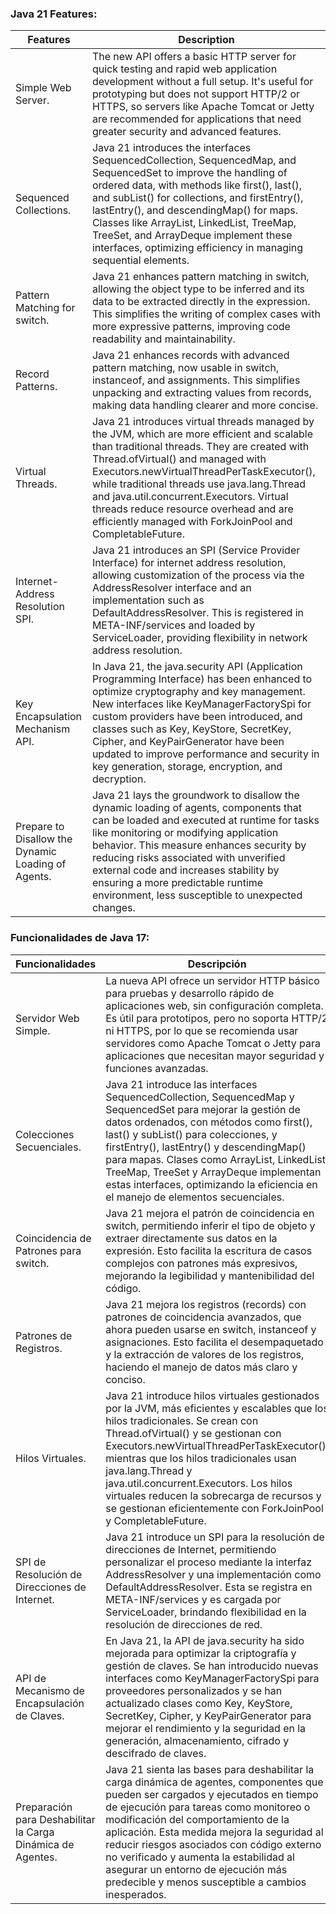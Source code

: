 ### Java 21 Features:

| Features                                           | Description                                                                                                                                                                                                                                                                                                                                                                                                                    |
|----------------------------------------------------|--------------------------------------------------------------------------------------------------------------------------------------------------------------------------------------------------------------------------------------------------------------------------------------------------------------------------------------------------------------------------------------------------------------------------------|
| Simple Web Server.                                 | The new API offers a basic HTTP server for quick testing and rapid web application development without a full setup. It's useful for prototyping but does not support HTTP/2 or HTTPS, so servers like Apache Tomcat or Jetty are recommended for applications that need greater security and advanced features.                                                                                                               |
| Sequenced Collections.                             | Java 21 introduces the interfaces SequencedCollection, SequencedMap, and SequencedSet to improve the handling of ordered data, with methods like first(), last(), and subList() for collections, and firstEntry(), lastEntry(), and descendingMap() for maps. Classes like ArrayList, LinkedList, TreeMap, TreeSet, and ArrayDeque implement these interfaces, optimizing efficiency in managing sequential elements.          |
| Pattern Matching for switch.                       | Java 21 enhances pattern matching in switch, allowing the object type to be inferred and its data to be extracted directly in the expression. This simplifies the writing of complex cases with more expressive patterns, improving code readability and maintainability.                                                                                                                                                      |
| Record Patterns.                                   | Java 21 enhances records with advanced pattern matching, now usable in switch, instanceof, and assignments. This simplifies unpacking and extracting values from records, making data handling clearer and more concise.                                                                                                                                                                                                       |
| Virtual Threads.                                   | Java 21 introduces virtual threads managed by the JVM, which are more efficient and scalable than traditional threads. They are created with Thread.ofVirtual() and managed with Executors.newVirtualThreadPerTaskExecutor(), while traditional threads use java.lang.Thread and java.util.concurrent.Executors. Virtual threads reduce resource overhead and are efficiently managed with ForkJoinPool and CompletableFuture. |
| Internet-Address Resolution SPI.                   | Java 21 introduces an SPI (Service Provider Interface) for internet address resolution, allowing customization of the process via the AddressResolver interface and an implementation such as DefaultAddressResolver. This is registered in META-INF/services and loaded by ServiceLoader, providing flexibility in network address resolution.                                                                                |
| Key Encapsulation Mechanism API.                   | In Java 21, the java.security API (Application Programming Interface) has been enhanced to optimize cryptography and key management. New interfaces like KeyManagerFactorySpi for custom providers have been introduced, and classes such as Key, KeyStore, SecretKey, Cipher, and KeyPairGenerator have been updated to improve performance and security in key generation, storage, encryption, and decryption.              |
| Prepare to Disallow the Dynamic Loading of Agents. | Java 21 lays the groundwork to disallow the dynamic loading of agents, components that can be loaded and executed at runtime for tasks like monitoring or modifying application behavior. This measure enhances security by reducing risks associated with unverified external code and increases stability by ensuring a more predictable runtime environment, less susceptible to unexpected changes.                        |

### Funcionalidades de Java 17:

| Funcionalidades                                             | Descripción                                                                                                                                                                                                                                                                                                                                                                                                                                          |
|-------------------------------------------------------------|------------------------------------------------------------------------------------------------------------------------------------------------------------------------------------------------------------------------------------------------------------------------------------------------------------------------------------------------------------------------------------------------------------------------------------------------------|
| Servidor Web Simple.                                        | La nueva API ofrece un servidor HTTP básico para pruebas y desarrollo rápido de aplicaciones web, sin configuración completa. Es útil para prototipos, pero no soporta HTTP/2 ni HTTPS, por lo que se recomienda usar servidores como Apache Tomcat o Jetty para aplicaciones que necesitan mayor seguridad y funciones avanzadas.                                                                                                                   |
| Colecciones Secuenciales.                                   | Java 21 introduce las interfaces SequencedCollection, SequencedMap y SequencedSet para mejorar la gestión de datos ordenados, con métodos como first(), last() y subList() para colecciones, y firstEntry(), lastEntry() y descendingMap() para mapas. Clases como ArrayList, LinkedList, TreeMap, TreeSet y ArrayDeque implementan estas interfaces, optimizando la eficiencia en el manejo de elementos secuenciales.                              |
| Coincidencia de Patrones para switch.                       | Java 21 mejora el patrón de coincidencia en switch, permitiendo inferir el tipo de objeto y extraer directamente sus datos en la expresión. Esto facilita la escritura de casos complejos con patrones más expresivos, mejorando la legibilidad y mantenibilidad del código.                                                                                                                                                                         |
| Patrones de Registros.                                      | Java 21 mejora los registros (records) con patrones de coincidencia avanzados, que ahora pueden usarse en switch, instanceof y asignaciones. Esto facilita el desempaquetado y la extracción de valores de los registros, haciendo el manejo de datos más claro y conciso.                                                                                                                                                                           |
| Hilos Virtuales.                                            | Java 21 introduce hilos virtuales gestionados por la JVM, más eficientes y escalables que los hilos tradicionales. Se crean con Thread.ofVirtual() y se gestionan con Executors.newVirtualThreadPerTaskExecutor(), mientras que los hilos tradicionales usan java.lang.Thread y java.util.concurrent.Executors. Los hilos virtuales reducen la sobrecarga de recursos y se gestionan eficientemente con ForkJoinPool y CompletableFuture.            |
| SPI de Resolución de Direcciones de Internet.               | Java 21 introduce un SPI para la resolución de direcciones de Internet, permitiendo personalizar el proceso mediante la interfaz AddressResolver y una implementación como DefaultAddressResolver. Esta se registra en META-INF/services y es cargada por ServiceLoader, brindando flexibilidad en la resolución de direcciones de red.                                                                                                              |
| API de Mecanismo de Encapsulación de Claves.                | En Java 21, la API de java.security ha sido mejorada para optimizar la criptografía y gestión de claves. Se han introducido nuevas interfaces como KeyManagerFactorySpi para proveedores personalizados y se han actualizado clases como Key, KeyStore, SecretKey, Cipher, y KeyPairGenerator para mejorar el rendimiento y la seguridad en la generación, almacenamiento, cifrado y descifrado de claves.                                           |
| Preparación para Deshabilitar la Carga Dinámica de Agentes. | Java 21 sienta las bases para deshabilitar la carga dinámica de agentes, componentes que pueden ser cargados y ejecutados en tiempo de ejecución para tareas como monitoreo o modificación del comportamiento de la aplicación. Esta medida mejora la seguridad al reducir riesgos asociados con código externo no verificado y aumenta la estabilidad al asegurar un entorno de ejecución más predecible y menos susceptible a cambios inesperados. |